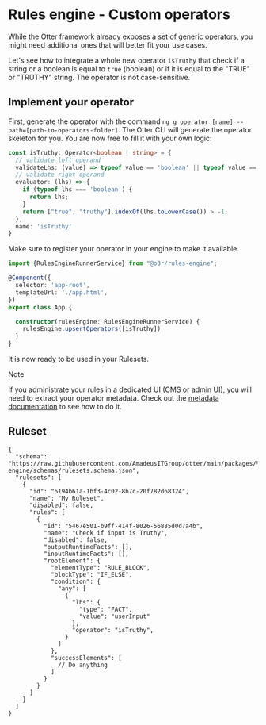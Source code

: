 # Rules engine - Custom operators

While the Otter framework already exposes a set of generic [operators](https://github.com/AmadeusITGroup/otter/tree/main/packages/%40o3r/rules-engine/src/engine/operator/operators), 
you might need additional ones that will better fit your use cases.

Let's see how to integrate a whole new operator `isTruthy` that check if a string or a boolean is equal to `true` (boolean)
or if it is equal to the "TRUE" or "TRUTHY" string. The operator is not case-sensitive.

## Implement your operator

First, generate the operator with the command `ng g operator [name] --path=[path-to-operators-folder]`.
The Otter CLI will generate the operator skeleton for you. You are now free to fill it with your own logic:

```typescript
const isTruthy: Operator<boolean | string> = {
  // validate left operand
  validateLhs: (value) => typeof value == 'boolean' || typeof value == 'string',
  // validate right operand
  evaluator: (lhs) => {
    if (typeof lhs === 'boolean') {
      return lhs;
    }
    return ["true", "truthy"].indexOf(lhs.toLowerCase()) > -1;
  },
  name: 'isTruthy'
}
```

Make sure to register your operator in your engine to make it available.

```typescript
import {RulesEngineRunnerService} from "@o3r/rules-engine";

@Component({
  selector: 'app-root',
  templateUrl: './app.html',
})
export class App {

  constructor(rulesEngine: RulesEngineRunnerService) {
    rulesEngine.upsertOperators([isTruthy])
  }
}
```

It is now ready to be used in your Rulesets.

> [!NOTE]
> If you administrate your rules in a dedicated UI (CMS or admin UI), you will need to extract your operator metadata.
> Check out the [metadata documentation](./industrialize-ruleset-generation.md) to see how to do it.

## Ruleset

```json5
{
  "schema": "https://raw.githubusercontent.com/AmadeusITGroup/otter/main/packages/%40o3r/rules-engine/schemas/rulesets.schema.json",
  "rulesets": [
    {
      "id": "6194b61a-1bf3-4c02-8b7c-20f782d68324",
      "name": "My Ruleset",
      "disabled": false,
      "rules": [
        {
          "id": "5467e501-b9ff-414f-8026-56885d0d7a4b",
          "name": "Check if input is Truthy",
          "disabled": false,
          "outputRuntimeFacts": [],
          "inputRuntimeFacts": [],
          "rootElement": {
            "elementType": "RULE_BLOCK",
            "blockType": "IF_ELSE",
            "condition": {
              "any": [
                {
                  "lhs": {
                    "type": "FACT",
                    "value": "userInput"
                  },
                  "operator": "isTruthy",
                }
              ]
            },
            "successElements": [
              // Do anything
            ]
          }
        }
      ]
    }
  ]
}
```
